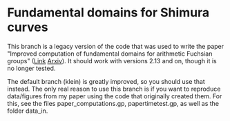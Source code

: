 # Fundamental domains for Shimura curves

This branch is a legacy version of the code that was used to write the paper "Improved computation of fundamental domains for arithmetic Fuchsian groups" ([Link](https://doi.org/10.1090/mcom/3777) [Arxiv](https://arxiv.org/abs/2110.11503)). It should work with versions 2.13 and on, though it is no longer tested.

The default branch (klein) is greatly improved, so you should use that instead. The only real reason to use this branch is if you want to reproduce data/figures from my paper using the code that originally created them. For this, see the files paper_computations.gp, papertimetest.gp, as well as the folder data_in.
